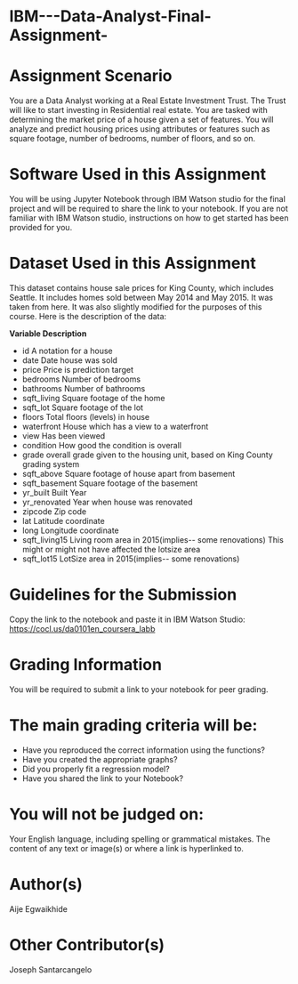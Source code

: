 # IBM---Data-Analyst-Final-Assignment-


# Assignment Scenario
You are a Data Analyst working at a Real Estate Investment Trust. The Trust will like to start investing in Residential real estate. You are tasked with determining the market price of a house given a set of features. You will analyze and predict housing prices using attributes or features such as square footage, number of bedrooms, number of floors, and so on.

# Software Used in this Assignment
You will be using Jupyter Notebook through IBM Watson studio for the final project and will be required to share the link to your notebook. If you are not familiar with IBM Watson studio, instructions on how to get started has been provided for you.

# Dataset Used in this Assignment
This dataset contains house sale prices for King County, which includes Seattle. It includes homes sold between May 2014 and May 2015. It was taken from here. It was also slightly modified for the purposes of this course. Here is the description of the data:

__Variable	Description__
- id	A notation for a house
- date	Date house was sold
- price	Price is prediction target
- bedrooms	Number of bedrooms
- bathrooms	Number of bathrooms
- sqft_living	Square footage of the home
- sqft_lot	Square footage of the lot
- floors	Total floors (levels) in house
- waterfront	House which has a view to a waterfront
- view	Has been viewed
- condition	How good the condition is overall
- grade	overall grade given to the housing unit, based on King County grading system
- sqft_above	Square footage of house apart from basement
- sqft_basement	Square footage of the basement
- yr_built	Built Year
- yr_renovated	Year when house was renovated
- zipcode	Zip code
- lat	Latitude coordinate
- long	Longitude coordinate
- sqft_living15	Living room area in 2015(implies-- some renovations) This might or might not have affected the lotsize area
- sqft_lot15	LotSize area in 2015(implies-- some renovations)

# Guidelines for the Submission
Copy the link to the notebook and paste it in IBM Watson Studio: https://cocl.us/da0101en_coursera_labb

# Grading Information
You will be required to submit a link to your notebook for peer grading.

# The main grading criteria will be:

- Have you reproduced the correct information using the functions?
- Have you created the appropriate graphs?
- Did you properly fit a regression model?
- Have you shared the link to your Notebook?

# You will not be judged on:
Your English language, including spelling or grammatical mistakes.
The content of any text or image(s) or where a link is hyperlinked to.

# Author(s)
Aije Egwaikhide

# Other Contributor(s)
Joseph Santarcangelo
